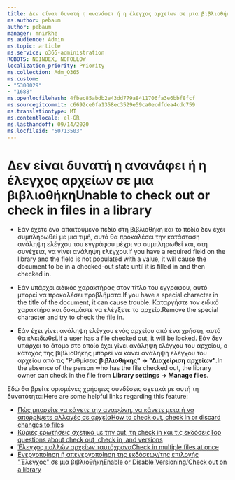 ```yaml
---
title: Δεν είναι δυνατή η ανανάφει ή η έλεγχος αρχείων σε μια βιβλιοθήκη
ms.author: pebaum
author: pebaum
manager: mnirkhe
ms.audience: Admin
ms.topic: article
ms.service: o365-administration
ROBOTS: NOINDEX, NOFOLLOW
localization_priority: Priority
ms.collection: Adm_O365
ms.custom:
- "5300029"
- "1688"
ms.openlocfilehash: 4fbec85abdb2e43dd779a8411706fa3e6bbf8fcf
ms.sourcegitcommit: c6692ce0fa1358ec3529e59ca0ecdfdea4cdc759
ms.translationtype: MT
ms.contentlocale: el-GR
ms.lasthandoff: 09/14/2020
ms.locfileid: "50713503"
---
```

# <a name="unable-to-check-out-or-check-in-files-in-a-library"></a><span data-ttu-id="df430-102">Δεν είναι δυνατή η ανανάφει ή η έλεγχος αρχείων σε μια βιβλιοθήκη</span><span class="sxs-lookup"><span data-stu-id="df430-102">Unable to check out or check in files in a library</span></span>

- <span data-ttu-id="df430-103">Εάν έχετε ένα απαιτούμενο πεδίο στη βιβλιοθήκη και το πεδίο δεν έχει συμπληρωθεί με μια τιμή, αυτό θα προκαλέσει την κατάσταση ανάληψη ελέγχου του εγγράφου μέχρι να συμπληρωθεί και, στη συνέχεια, να γίνει ανάληψη ελέγχου.</span><span class="sxs-lookup"><span data-stu-id="df430-103">If you have a required field on the library and the field is not populated with a value, it will cause the document to be in a checked-out state until it is filled in and then checked in.</span></span>

- <span data-ttu-id="df430-104">Εάν υπάρχει ειδικός χαρακτήρας στον τίτλο του εγγράφου, αυτό μπορεί να προκαλέσει προβλήματα.</span><span class="sxs-lookup"><span data-stu-id="df430-104">If you have a special character in the title of the document, it can cause trouble.</span></span> <span data-ttu-id="df430-105">Καταργήστε τον ειδικό χαρακτήρα και δοκιμάστε να ελέγξετε το αρχείο.</span><span class="sxs-lookup"><span data-stu-id="df430-105">Remove the special character and try to check the file in.</span></span>

- <span data-ttu-id="df430-106">Εάν έχει γίνει ανάληψη ελέγχου ενός αρχείου από ένα χρήστη, αυτό θα κλειδωθεί.</span><span class="sxs-lookup"><span data-stu-id="df430-106">If a user has a file checked out, it will be locked.</span></span>  <span data-ttu-id="df430-107">Εάν δεν υπάρχει το άτομο στο οποίο έχει γίνει ανάληψη ελέγχου του αρχείου, ο κάτοχος της βιβλιοθήκης μπορεί να κάνει ανάληψη ελέγχου του αρχείου από τις "Ρυθμίσεις **βιβλιοθήκης" -> "Διαχείριση αρχείων".**</span><span class="sxs-lookup"><span data-stu-id="df430-107">In the absence of the person who has the file checked out, the library owner can check in the file from **Library settings -> Manage files**.</span></span>

<span data-ttu-id="df430-108">Εδώ θα βρείτε ορισμένες χρήσιμες συνδέσεις σχετικά με αυτή τη δυνατότητα:</span><span class="sxs-lookup"><span data-stu-id="df430-108">Here are some helpful links regarding this feature:</span></span>

- [<span data-ttu-id="df430-109">Πώς μπορείτε να κάνετε την αναφώνη, να κάνετε μετα ή να απορρίψετε αλλαγές σε αρχεία</span><span class="sxs-lookup"><span data-stu-id="df430-109">How to check out, check in or discard changes to files</span></span>](https://support.office.com/article/check-out-check-in-or-discard-changes-to-files-in-a-library-7e2c12a9-a874-4393-9511-1378a700f6de)
- [<span data-ttu-id="df430-110">Κύριες ερωτήσεις σχετικά με την out, τη check in και τις εκδόσεις</span><span class="sxs-lookup"><span data-stu-id="df430-110">Top questions about check out, check in, and versions</span></span>](https://support.office.com/article/Top-questions-about-check-out-check-in-and-versions-7E941339-E972-4C7A-A79A-80A1FCF84076)
- [<span data-ttu-id="df430-111">Έλεγχος πολλών αρχείων ταυτόχρονα</span><span class="sxs-lookup"><span data-stu-id="df430-111">Check in multiple files at once</span></span>](https://support.office.com/article/check-out-check-in-or-discard-changes-to-files-in-a-library-7e2c12a9-a874-4393-9511-1378a700f6de)
- [<span data-ttu-id="df430-112">Ενεργοποίηση ή απενεργοποίηση της εκδόσεων/της επιλογής "Έλεγχος" σε μια βιβλιοθήκη</span><span class="sxs-lookup"><span data-stu-id="df430-112">Enable or Disable Versioning/Check out on a library</span></span>](https://support.office.com/article/enable-and-configure-versioning-for-a-list-or-library-1555d642-23ee-446a-990a-bcab618c7a37)
